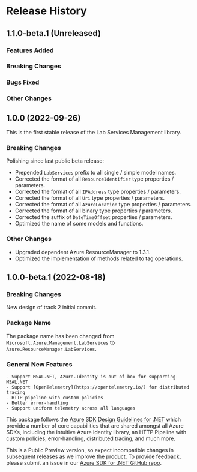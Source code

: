 # Release History

## 1.1.0-beta.1 (Unreleased)

### Features Added

### Breaking Changes

### Bugs Fixed

### Other Changes

## 1.0.0 (2022-09-26)

This is the first stable release of the Lab Services Management library.

### Breaking Changes

Polishing since last public beta release:
- Prepended `LabServices` prefix to all single / simple model names.
- Corrected the format of all `ResourceIdentifier` type properties / parameters.
- Corrected the format of all `IPAddress` type properties / parameters.
- Corrected the format of all `Uri` type properties / parameters.
- Corrected the format of all `AzureLocation` type properties / parameters.
- Corrected the format of all binary type properties / parameters.
- Corrected the suffix of `DateTimeOffset` properties / parameters.
- Optimized the name of some models and functions.

### Other Changes

- Upgraded dependent Azure.ResourceManager to 1.3.1.
- Optimized the implementation of methods related to tag operations.

## 1.0.0-beta.1 (2022-08-18)

### Breaking Changes

New design of track 2 initial commit.

### Package Name

The package name has been changed from `Microsoft.Azure.Management.LabServices` to `Azure.ResourceManager.LabServices`.

### General New Features

    - Support MSAL.NET, Azure.Identity is out of box for supporting MSAL.NET
    - Support [OpenTelemetry](https://opentelemetry.io/) for distributed tracing
    - HTTP pipeline with custom policies
    - Better error-handling
    - Support uniform telemetry across all languages

This package follows the [Azure SDK Design Guidelines for .NET](https://azure.github.io/azure-sdk/dotnet_introduction.html) which provide a number of core capabilities that are shared amongst all Azure SDKs, including the intuitive Azure Identity library, an HTTP Pipeline with custom policies, error-handling, distributed tracing, and much more.

This is a Public Preview version, so expect incompatible changes in subsequent releases as we improve the product. To provide feedback, please submit an issue in our [Azure SDK for .NET GitHub repo](https://github.com/Azure/azure-sdk-for-net/issues).